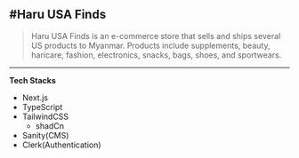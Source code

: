 ## #Haru USA Finds

> Haru USA Finds is an e-commerce store that sells and ships several US products to Myanmar. Products include supplements, beauty, haricare, fashion, electronics, snacks, bags, shoes, and sportwears.

---

**Tech Stacks**

- Next.js
- TypeScript
- TailwindCSS
  - shadCn
- Sanity(CMS)
- Clerk(Authentication)
